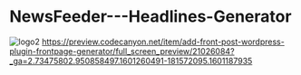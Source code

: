 # NewsFeeder---Headlines-Generator
![logo2](https://user-images.githubusercontent.com/20075622/94384537-3500ff00-0119-11eb-9b88-727d0e81f51d.png)
https://preview.codecanyon.net/item/add-front-post-wordpress-plugin-frontpage-generator/full_screen_preview/21026084?_ga=2.73475802.950858497.1601260491-181572095.1601187935


